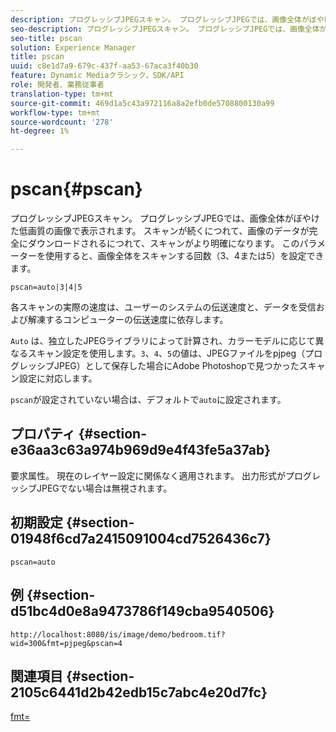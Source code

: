 ```yaml
---
description: プログレッシブJPEGスキャン。 プログレッシブJPEGでは、画像全体がぼやけた低画質の画像で表示されます。 スキャンが続くにつれて、画像のデータが完全にダウンロードされるにつれて、スキャンがより明確になります。 このパラメーターを使用すると、画像全体をスキャンする回数（3、4または5）を設定できます。
seo-description: プログレッシブJPEGスキャン。 プログレッシブJPEGでは、画像全体がぼやけた低画質の画像で表示されます。 スキャンが続くにつれて、画像のデータが完全にダウンロードされるにつれて、スキャンがより明確になります。 このパラメーターを使用すると、画像全体をスキャンする回数（3、4または5）を設定できます。
seo-title: pscan
solution: Experience Manager
title: pscan
uuid: c8e1d7a9-679c-437f-aa53-67aca3f40b30
feature: Dynamic Mediaクラシック，SDK/API
role: 開発者、業務従事者
translation-type: tm+mt
source-git-commit: 469d1a5c43a972116a8a2efb0de5708800130a99
workflow-type: tm+mt
source-wordcount: '278'
ht-degree: 1%

---
```



# pscan{#pscan}

プログレッシブJPEGスキャン。 プログレッシブJPEGでは、画像全体がぼやけた低画質の画像で表示されます。 スキャンが続くにつれて、画像のデータが完全にダウンロードされるにつれて、スキャンがより明確になります。 このパラメーターを使用すると、画像全体をスキャンする回数（3、4または5）を設定できます。

`pscan=auto|3|4|5`

各スキャンの実際の速度は、ユーザーのシステムの伝送速度と、データを受信および解凍するコンピューターの伝送速度に依存します。

`Auto` は、独立したJPEGライブラリによって計算され、カラーモデルに応じて異なるスキャン設定を使用します。`3`、`4`、`5`の値は、JPEGファイルをpjpeg（プログレッシブJPEG）として保存した場合にAdobe Photoshopで見つかったスキャン設定に対応します。

`pscan`が設定されていない場合は、デフォルトで`auto`に設定されます。

## プロパティ {#section-e36aa3c63a974b969d9e4f43fe5a37ab}

要求属性。 現在のレイヤー設定に関係なく適用されます。 出力形式がプログレッシブJPEGでない場合は無視されます。

## 初期設定 {#section-01948f6cd7a2415091004cd7526436c7}

`pscan=auto`

## 例 {#section-d51bc4d0e8a9473786f149cba9540506}

`http://localhost:8080/is/image/demo/bedroom.tif?wid=300&fmt=pjpeg&pscan=4`

## 関連項目 {#section-2105c6441d2b42edb15c7abc4e20d7fc}

[fmt=](../../../../../is-api/http-ref/image-serving-api-ref/c-http-protocol-reference/c-command-reference/r-is-http-fmt.md#reference-cdf10043423b45ba9fe15157fb3ae37a)
